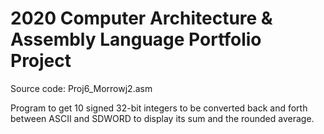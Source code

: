 # 2020 Computer Architecture & Assembly Language Portfolio Project

Source code: Proj6_Morrowj2.asm

Program to get 10 signed 32-bit integers to be converted back and forth between ASCII and SDWORD to display its sum and the rounded average.
